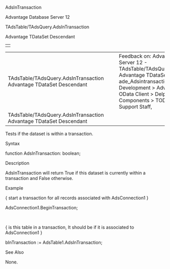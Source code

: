 AdsInTransaction




Advantage Database Server 12  

TAdsTable/TAdsQuery.AdsInTransaction

Advantage TDataSet Descendant

|  |
| --- |
|  |

|  |  |  |  |  |
| --- | --- | --- | --- | --- |
| TAdsTable/TAdsQuery.AdsInTransaction  Advantage TDataSet Descendant |  |  | Feedback on: Advantage Database Server 12 - TAdsTable/TAdsQuery.AdsInTransaction Advantage TDataSet Descendant ade\_Adsintransaction Advantage Web Development > Advantage Delphi OData Client > Delphi OData Components > TODataSet / Dear Support Staff, |  |
| TAdsTable/TAdsQuery.AdsInTransaction  Advantage TDataSet Descendant |  |  |  |  |

Tests if the dataset is within a transaction.

Syntax

function AdsInTransaction: boolean;

Description

AdsInTransaction will return True if this dataset is currently within a transaction and False otherwise.

Example

{ start a transaction for all records associated with AdsConnection1 }

AdsConnection1.BeginTransaction;

 

{ is this table in a transaction, It should be if it is associated to AdsConnection1 }

bInTransaction := AdsTable1.AdsInTransaction;

See Also

None.